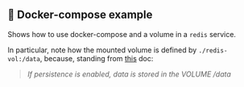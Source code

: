 ## :whale: Docker-compose example 

Shows how to use docker-compose and a volume in a `redis` service.

In particular, note how the mounted volume is defined by `./redis-vol:/data`,
because, standing from [this](https://hub.docker.com/_/redis/) doc:

> *If persistence is enabled, data is stored in the VOLUME /data*



